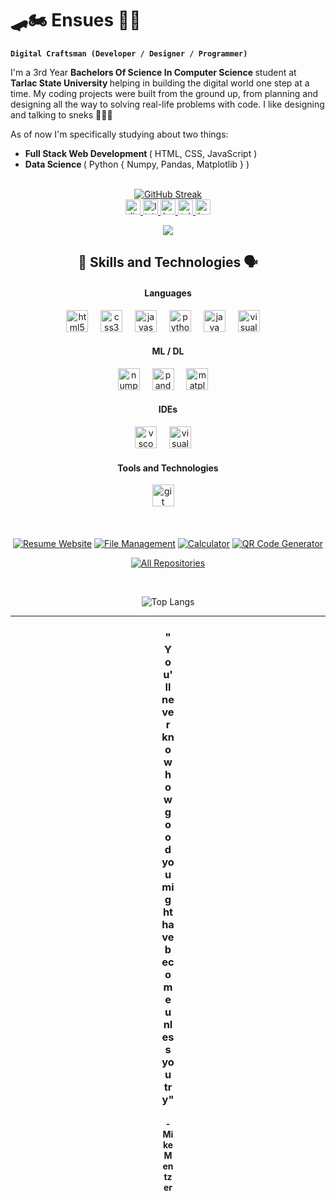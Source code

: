# 🛹🏍️ Ensues 🎸📖

**`Digital Craftsman (Developer / Designer / Programmer)`**

I'm a 3rd Year <b> Bachelors Of Science In Computer Science </b> student at <b> Tarlac State University </b> helping in building the digital world one step at a time. My coding projects were built from the ground up, from planning and designing all the way to solving real-life problems with code. I like designing and talking to sneks 🐍🐍🐍

As of now I'm specifically studying about two things:
- <b> Full Stack Web Development </b> ( HTML, CSS, JavaScript )
- <b> Data Science </b> ( Python { Numpy, Pandas, Matplotlib } )

<div align="center">
  <br>
  <a href="https://git.io/streak-stats"><img src="https://github-readme-streak-stats.herokuapp.com?user=Ensues&theme=catppuccin_mocha" alt="GitHub Streak" /></a>
  <br> 
  <a href="https://discordapp.com/users/Sen/" target="_blank">
    <img src="https://img.shields.io/static/v1?message=Discord&logo=discord&label=&color=7289DA&logoColor=white&labelColor=&style=for-the-badge" height="24" alt="discord logo"  />
  </a>
  <a href="https://www.linkedin.com/in/ejanssenq/" target="_blank">
    <img src="https://img.shields.io/static/v1?message=LinkedIn&logo=linkedin&label=&color=0077B5&logoColor=white&labelColor=&style=for-the-badge" height="24" alt="linkedin logo"  />
  </a>
  <a href="https://leetcode.com/u/ejanssenq/" target="_blank">
    <img src="https://img.shields.io/static/v1?message=LeetCode&logo=LeetCode&label=&color=yellow&logoColor=white&labelColor=&style=for-the-badge" height="24" alt="LeetCode logo"  />
  </a>
  <a href=" https://www.hackerrank.com/profile/Ensues" target="_blank">
    <img src="https://img.shields.io/static/v1?message=hackerrank&logo=hackerrank&label=&color=green&logoColor=white&labelColor=&style=for-the-badge" height="24" alt="telegram logo"  />
  </a>
  <a href=" https://www.sololearn.com/en/profile/20612487" target="_blank">
    <img src="https://img.shields.io/static/v1?message=SoloLearn&logo=SoloLearn&label=&color=black&logoColor=white&labelColor=&style=for-the-badge" height="24" alt="LeetCode logo"  />
  </a>

  <p></p>
  
  ![](https://komarev.com/ghpvc/?username=Ensues&&color=033E3E&style=flat-square&abbreviated=true)

</div>

###

<div align="center">

  <h2> 🧰 Skills and Technologies 🗣️ </h2> 

  #### Languages
  <img src="https://cdn.jsdelivr.net/gh/devicons/devicon/icons/html5/html5-original.svg" height="35" alt="html5 logo"  />
  <img width="12" />
  <img src="https://cdn.jsdelivr.net/gh/devicons/devicon/icons/css3/css3-original.svg" height="35" alt="css3 logo"  />
  <img width="12" />
  <img src="https://cdn.jsdelivr.net/gh/devicons/devicon/icons/javascript/javascript-original.svg" height="35" alt="javascript logo"  />
  <img width="12" />
  <img src="https://cdn.jsdelivr.net/gh/devicons/devicon/icons/python/python-original.svg" height="35" alt="python logo"  />
  <img width="12" />
  <img src="https://cdn.jsdelivr.net/gh/devicons/devicon/icons/java/java-original.svg" height="35" alt="java logo"  />
  <img width="12" />
  <img src="https://cdn.jsdelivr.net/gh/devicons/devicon/icons/visualbasic/visualbasic-original.svg" height="35" alt="visualbasic logo"  />
  <img width="12" />

  #### ML / DL
  <img src="https://cdn.jsdelivr.net/gh/devicons/devicon/icons/numpy/numpy-original.svg" height="35" alt="numpy logo"  />
  <img width="12" />
  <img src="https://cdn.jsdelivr.net/gh/devicons/devicon/icons/pandas/pandas-original.svg" height="35" alt="pandas logo"  />
  <img width="12" />
  <img src="https://cdn.jsdelivr.net/gh/devicons/devicon/icons/matplotlib/matplotlib-original.svg" height="35" alt="matplotlib logo"  />
  <img width="12" />

  #### IDEs
  <img src="https://cdn.jsdelivr.net/gh/devicons/devicon/icons/vscode/vscode-original.svg" height="35" alt="vscode logo"  />
  <img width="12" />
  <img src="https://cdn.jsdelivr.net/gh/devicons/devicon/icons/visualstudio/visualstudio-original.svg" height="35" alt="visualstudio logo"  />
  <img width="12" />
  <!--- 
  <img src="https://cdn.jsdelivr.net/gh/devicons/devicon/icons/pycharm/pycharm-original.svg" height="35" alt="pycharm logo"  />
  <img width="12" />
  -->

  #### Tools and Technologies
  <!--- 
  <img src="https://cdn.jsdelivr.net/gh/devicons/devicon/icons/github/github-original.svg" height="35" alt="github logo"  />
  <img width="12" />
  -->
  <img src="https://cdn.jsdelivr.net/gh/devicons/devicon/icons/git/git-original.svg" height="35" alt="git logo"  />
  <img width="12" />
</div>

<br>
<br>

<div align="center">

  [![Resume Website](https://github-readme-stats.vercel.app/api/pin/?username=Ensues&repo=Resume-Website-V1&theme=catppuccin_mocha)](https://github.com/Ensues/Resume-Website-V1)
  [![File Management](https://github-readme-stats.vercel.app/api/pin/?username=Ensues&repo=Auto-File-Management&theme=catppuccin_mocha)](https://github.com/Ensues/Auto-File-Management) 
  [![Calculator](https://github-readme-stats.vercel.app/api/pin/?username=Ensues&repo=Calculator&theme=catppuccin_mocha)](https://github.com/Ensues/Calculator)
  [![QR Code Generator](https://github-readme-stats.vercel.app/api/pin/?username=Ensues&repo=QR-Code-Generator&theme=catppuccin_mocha)](https://github.com/Ensues/QR-Code-Generator) 
</div>

<p align="center">
  <a href="https://github.com/Ensues?tab=repositories" target="_blank"><img alt="All Repositories" title="All Repositories" src="https://img.shields.io/badge/-Repositories%20-6600cc?style=for-the-badge&logo=koding&logoColor=white"/></a>
</p>

<br>

<p align="center">
  <img src="https://github-readme-stats.vercel.app/api/top-langs/?username=Ensues&theme=catppuccin_mocha&hide_border=false&layout=donut" alt="Top Langs">
</p>

---

<div align="center">
  <div style="width: 20px;">
    <h3>"You'll never know how good you might have become unless you try"</h3>
    <h4> - Mike Mentzer </h4>
  </div>
</div>
